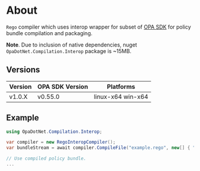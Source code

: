 # About

`Rego` compiler which uses interop wrapper for subset
of [OPA SDK](https://pkg.go.dev/github.com/open-policy-agent/opa/sdk) for policy bundle compilation and packaging.

**Note**. Due to inclusion of native dependencies, nuget `OpaDotNet.Compilation.Interop` package is ~15MB.

## Versions

| Version | OPA SDK Version | Platforms         |
|---------|-----------------|-------------------|
| v1.0.X  | v0.55.0         | linux-x64 win-x64 |

## Example

```csharp
using OpaDotNet.Compilation.Interop;

var compiler = new RegoInteropCompiler();
var bundleStream = await compiler.CompileFile("example.rego", new[] { "example/hello" });

// Use compiled policy bundle.
...
```
